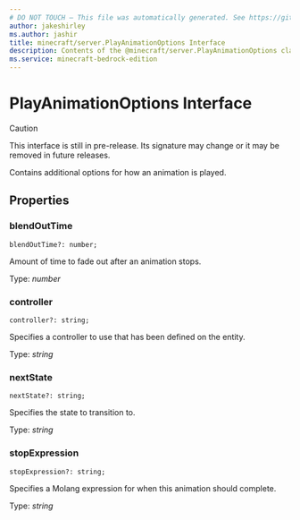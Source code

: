 ```yaml
---
# DO NOT TOUCH — This file was automatically generated. See https://github.com/mojang/minecraftapidocsgenerator to modify descriptions, examples, etc.
author: jakeshirley
ms.author: jashir
title: minecraft/server.PlayAnimationOptions Interface
description: Contents of the @minecraft/server.PlayAnimationOptions class.
ms.service: minecraft-bedrock-edition
---
```

# PlayAnimationOptions Interface

> [!CAUTION]
> This interface is still in pre-release.  Its signature may change or it may be removed in future releases.

Contains additional options for how an animation is played.

## Properties

### **blendOutTime**
`blendOutTime?: number;`

Amount of time to fade out after an animation stops.

Type: *number*

### **controller**
`controller?: string;`

Specifies a controller to use that has been defined on the entity.

Type: *string*

### **nextState**
`nextState?: string;`

Specifies the state to transition to. 

Type: *string*

### **stopExpression**
`stopExpression?: string;`

Specifies a Molang expression for when this animation should complete.

Type: *string*
